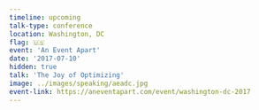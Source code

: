 ```yaml
---
timeline: upcoming
talk-type: conference
location: Washington, DC
flag: 🇺🇸
event: 'An Event Apart'
date: '2017-07-10'
hidden: true
talk: 'The Joy of Optimizing'
image: ../images/speaking/aeadc.jpg
event-link: https://aneventapart.com/event/washington-dc-2017
---
```


